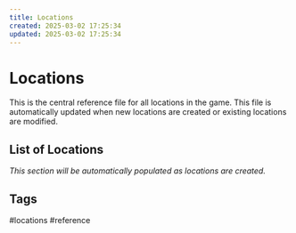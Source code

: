 ```yaml
---
title: Locations
created: 2025-03-02 17:25:34
updated: 2025-03-02 17:25:34
---
```


# Locations

This is the central reference file for all locations in the game. This file is automatically updated when new locations are created or existing locations are modified.

## List of Locations

*This section will be automatically populated as locations are created.*

## Tags
#locations #reference
